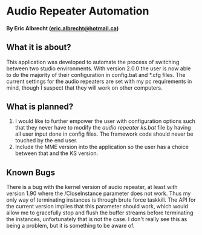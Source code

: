 # Audio Repeater Automation
#### By Eric Albrecht (eric.albrecht@hotmail.ca)

## What it is about?
This application was developed to automate the process of switching between two studio environments. With version 2.0.0 the user is now able to do the majority of their configuration in config.bat and *.cfg files. The current settings for the audio repeaters are set with my pc requirements in mind, though I suspect that they will work on other computers.

## What is planned?
1. I would like to further empower the user with configuration options such that they never have to modify the _audio repeater ks.bat_ file by having all user input done in config files. The framework code should never be touched by the end user.
2. Include the MME version into the application so the user has a choice between that and the KS version.

## Known Bugs
There is a bug with the kernel version of audio repeater, at least with version 1.90 where the /CloseInstance parameter does not work. Thus my only way of terminating instances is through brute force taskkill. The API for the current version implies that this parameter should work, which would allow me to gracefully stop and flush the buffer streams before terminating the instances, unfortunately that is not the case. I don't really see this as being a problem, but it is something to be aware of.
